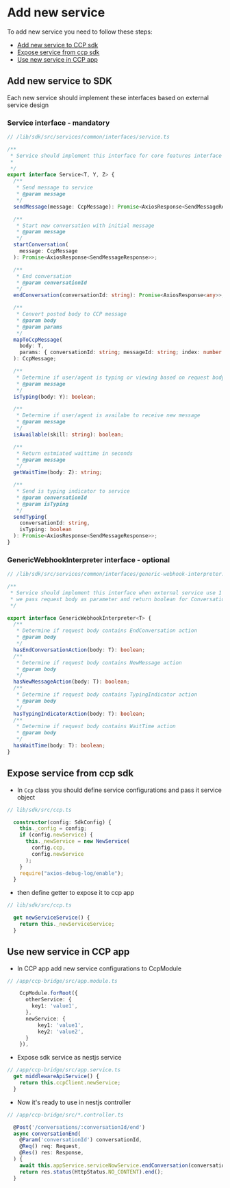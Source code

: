 # Add new service

To add new service you need to follow these steps:

* [Add new service to CCP sdk](#add-new-service-to-sdk)
* [Expose service from ccp sdk](#expose-service-from-ccp-sdk)
* [Use new service in CCP app](#use-new-service-in-ccp-app)


## Add new service to SDK 

Each new service should implement these interfaces based on external service design

### Service interface - mandatory
```ts
// /lib/sdk/src/services/common/interfaces/service.ts

/**
 * Service should implement this interface for core features interface
 *
 */
export interface Service<T, Y, Z> {
  /**
   * Send message to service
   * @param message
   */
  sendMessage(message: CcpMessage): Promise<AxiosResponse<SendMessageResponse>>;

  /**
   * Start new conversation with initial message
   * @param message
   */
  startConversation(
    message: CcpMessage
  ): Promise<AxiosResponse<SendMessageResponse>>;

  /**
   * End conversation
   * @param conversationId
   */
  endConversation(conversationId: string): Promise<AxiosResponse<any>>;

  /**
   * Convert posted body to CCP message
   * @param body
   * @param params
   */
  mapToCcpMessage(
    body: T,
    params: { conversationId: string; messageId: string; index: number }
  ): CcpMessage;

  /**
   * Determine if user/agent is typing or viewing based on request body
   * @param message
   */
  isTyping(body: Y): boolean;

  /**
   * Determine if user/agent is availabe to receive new message
   * @param message
   */
  isAvailable(skill: string): boolean;

  /**
   * Return estmiated waittime in seconds
   * @param message
   */
  getWaitTime(body: Z): string;

  /**
   * Send is typing indicator to service
   * @param conversationId
   * @param isTyping
   */
  sendTyping(
    conversationId: string,
    isTyping: boolean
  ): Promise<AxiosResponse<SendMessageResponse>>;
}
```

### GenericWebhookInterpreter interface - optional

```ts
// /lib/sdk/src/services/common/interfaces/generic-webhook-interpreter.ts

/**
 * Service should implement this interface when external service use 1 endpoint for all webhooks
 * we pass request body as parameter and return boolean for ConversationEnd, NewMessage, TypingIndicator, WaitTime
 */

export interface GenericWebhookInterpreter<T> {
  /**
   * Determine if request body contains EndConversation action
   * @param body
   */
  hasEndConversationAction(body: T): boolean;
  /**
   * Determine if request body contains NewMessage action
   * @param body
   */
  hasNewMessageAction(body: T): boolean;
  /**
   * Determine if request body contains TypingIndicator action
   * @param body
   */
  hasTypingIndicatorAction(body: T): boolean;
  /**
   * Determine if request body contains WaitTime action
   * @param body
   */
  hasWaitTime(body: T): boolean;
}
```

## Expose service from ccp sdk

* In `Ccp` class you should define service configurations and pass it service object

```ts
// lib/sdk/src/ccp.ts

  constructor(config: SdkConfig) {
    this._config = config;
    if (config.newService) {
      this._newService = new NewService(
        config.ccp,
        config.newService
      );
    }
    require("axios-debug-log/enable");
  }
```

* then define getter to expose it to ccp app

```ts
// lib/sdk/src/ccp.ts

  get newServiceService() {
    return this._newServiceService;
  }
```

## Use new service in CCP app

- In CCP app add new service configurations to CcpModule

```ts
// /app/ccp-bridge/src/app.module.ts

    CcpModule.forRoot({
      otherService: {
        key1: 'value1',
      },
      newService: {
          key1: 'value1',
          key2: 'value2',
      }
    }),
```

- Expose sdk service as nestjs service

```ts
// /app/ccp-bridge/src/app.service.ts
  get middlewareApiService() {
    return this.ccpClient.newService;
  }
```

- Now it's ready to use in nestjs controller

```ts
// /app/ccp-bridge/src/*.controller.ts

  @Post('/conversations/:conversationId/end')
  async conversationEnd(
    @Param('conversationId') conversationId,
    @Req() req: Request,
    @Res() res: Response,
  ) {
    await this.appService.serviceNowService.endConversation(conversationId);
    return res.status(HttpStatus.NO_CONTENT).end();
  }
```